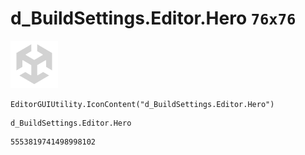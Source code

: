 # d_BuildSettings.Editor.Hero `76x76`
<img src="/img/d_BuildSettings.Editor.Hero.png" width=76 height=76>

``` CSharp
EditorGUIUtility.IconContent("d_BuildSettings.Editor.Hero")
```
```
d_BuildSettings.Editor.Hero
```
```
5553819741498998102
```

